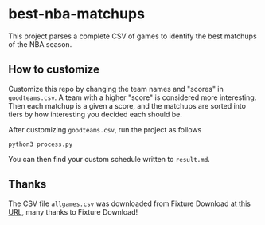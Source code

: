 # best-nba-matchups
This project parses a complete CSV of games to identify the best matchups of the NBA season.


## How to customize

Customize this repo by changing the team names and "scores" in `goodteams.csv`. A team with a higher "score" is considered more interesting. Then each matchup is a given a score, and the matchups are sorted into tiers by how interesting you decided each should be.

After customizing `goodteams.csv`, run the project as follows

```
python3 process.py
```

You can then find your custom schedule written to `result.md`.

## Thanks

The CSV file `allgames.csv` was downloaded from Fixture Download [at this URL](https://fixturedownload.com/results/nba-2019), many thanks to Fixture Download!
